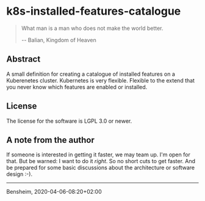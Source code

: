 # k8s-installed-features-catalogue

> What man is a man who does not make the world better.
>
> -- Balian, Kingdom of Heaven

## Abstract
A small definition for creating a catalogue of installed features on a
Kuberenetes cluster. Kubernetes is very flexible. Flexible to the extend that
you never know which features are enabled or installed.

## License
The license for the software is LGPL 3.0 or newer. 



## A note from the author
If someone is interested in getting it faster, we may team up. I'm open for that. But be warned: I want to do it 
_right_. So no short cuts to get faster. And be prepared for some basic discussions about the architecture or software 
design :-).

---
Bensheim, 2020-04-06-08:20+02:00

